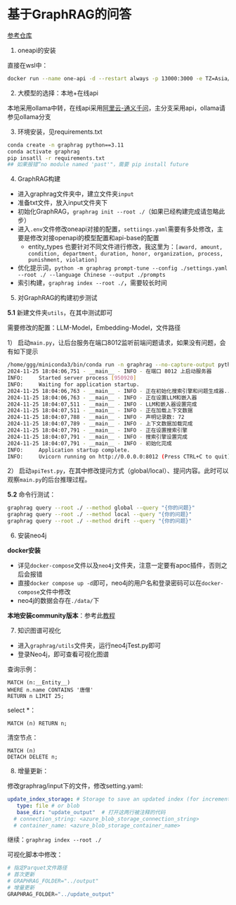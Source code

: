 # 基于GraphRAG的问答

[参考仓库](https://github.com/NanGePlus/GraphRAGTestV040)

1. oneapi的安装

直接在wsl中：

```bash
docker run --name one-api -d --restart always -p 13000:3000 -e TZ=Asia/Shanghai -v /home/ubuntu/data/one-api:/data justsong/one-api
```

2. 大模型的选择：本地+在线api

本地采用ollama中转，在线api采用[阿里云-通义千问](https://bailian.console.aliyun.com/#/efm/model_experience_center/text)，主分支采用api，ollama请参见ollama分支

3. 环境安装，见requirements.txt

```bash
conda create -n graphrag python==3.11
conda activate graphrag
pip insatll -r requirements.txt
## 如果报错“no module named 'past'"，需要 pip install future
```

4. GraphRAG构建
- 进入graphrag文件夹中，建立文件夹`input`
- 准备txt文件，放入input文件夹下
- 初始化GraphRAG，`graphrag init --root ./`（如果已经构建完成请忽略此步）
- 进入`.env`文件修改oneapi对接的配置，`settiings.yaml`需要有多处修改，主要是修改对接openapi的模型配置和api-base的配置
  - entity_types 也要针对不同文件进行修改，我这里为：`[award, amount, condition, department, duration, honor, organization, process, punishment, violation]`
- 优化提示词，`python -m graphrag prompt-tune --config ./settings.yaml --root ./ --language Chinese --output ./prompts`
- 索引构建，`graphrag index --root ./`，需要较长时间

5. 对GraphRAG的构建初步测试

**5.1** 新建文件夹`utils`，在其中测试即可

需要修改的配置：LLM-Model，Embedding-Model，文件路径

1） 启动`main.py`，让后台服务在端口8012监听前端问题请求，如果没有问题，会有如下提示

```bash
/home/ggg/miniconda3/bin/conda run -n graphrag --no-capture-output python /home/ggg/project/new/Innovation-Project/main/graphrag/graphrag/utils/main.py 
2024-11-25 18:04:06,751 - __main__ - INFO - 在端口 8012 上启动服务器
INFO:     Started server process [950920]
INFO:     Waiting for application startup.
2024-11-25 18:04:06,763 - __main__ - INFO - 正在初始化搜索引擎和问题生成器...
2024-11-25 18:04:06,763 - __main__ - INFO - 正在设置LLM和嵌入器
2024-11-25 18:04:07,511 - __main__ - INFO - LLM和嵌入器设置完成
2024-11-25 18:04:07,511 - __main__ - INFO - 正在加载上下文数据
2024-11-25 18:04:07,788 - __main__ - INFO - 声明记录数: 72
2024-11-25 18:04:07,789 - __main__ - INFO - 上下文数据加载完成
2024-11-25 18:04:07,791 - __main__ - INFO - 正在设置搜索引擎
2024-11-25 18:04:07,791 - __main__ - INFO - 搜索引擎设置完成
2024-11-25 18:04:07,791 - __main__ - INFO - 初始化完成
INFO:     Application startup complete.
INFO:     Uvicorn running on http://0.0.0.0:8012 (Press CTRL+C to quit)
```

2） 启动`apiTest.py`，在其中修改提问方式（global/local）、提问内容。此时可以观察`main.py`的后台推理过程。

**5.2** 命令行测试：

```bash
graphrag query --root ./ --method global --query "{你的问题}"
graphrag query --root ./ --method local --query "{你的问题}"
graphrag query --root ./ --method drift --query "{你的问题}"
```

6. 安装neo4j

**docker安装**
- 详见`docker-compose`文件以及`neo4j`文件夹，注意一定要有apoc插件，否则之后会报错
- 直接`docker compose up -d`即可，neo4j的用户名和登录密码可以在`docker-compose`文件中修改
- neo4j的数据会存在`./data/`下

**本地安装community版本**：参考此[教程](https://github.com/1517005260/ai-learning/tree/master/langchain/graph)

7. 知识图谱可视化
- 进入`graphrag/utils`文件夹，运行neo4jTest.py即可
- 登录Neo4j，即可查看可视化图谱

查询示例：

```cypher
MATCH (n:__Entity__)
WHERE n.name CONTAINS '唐僧'
RETURN n LIMIT 25;
```

select *：

```cypher
MATCH (n) RETURN n;
```

清空节点：

```cypher
MATCH (n)
DETACH DELETE n;
```

8. 增量更新：

修改graphrag/input下的文件，修改setting.yaml:

```yaml
update_index_storage: # Storage to save an updated index (for incremental indexing). Enabling this performs an incremental index run
   type: file # or blob 
   base_dir: "update_output"  # 打开这两行被注释的代码
  # connection_string: <azure_blob_storage_connection_string>
  # container_name: <azure_blob_storage_container_name>
```

继续：`graphrag index --root ./`

可视化脚本中修改：

```python
# 指定Parquet文件路径
# 首次更新
# GRAPHRAG_FOLDER="../output"
# 增量更新
GRAPHRAG_FOLDER="../update_output"
```